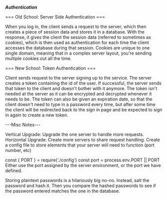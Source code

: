 ***Authentication***

=== Old School: Server Side Authentication ===

When you log in, the client sends a request to the server, which then creates a piece of session data and stores it in a database.
With the response, it gives the client the session data (referred to sometimes as cookies), which is then used as authentication
for each time the client accesses the database during that session. Cookies are unique to one single domain, meaning that in a complex
server layout, you're sending multiple cookies out all the time.

=== New School: Token Authentication ===

Client sends request to the server signing up to the service. The server creates a token containing the id of the user.
If successful, the server sends that token to the client and doesn't bother with it anymore. The token isn't needed at the server
as it can be encrypted and decrypted whenever it needs to be. The token can also be given an expiration date, so that the client
doesn't need to type in a password every time, but after some time the client will be redirected back to the sign in page and
be expected to sign in again to create a new token.


---Misc Notes---

Vertical Upgrade: Upgrade the one server to handle more requests.
Horizontal Upgrade: Create more servers to share request handling.
Create a config file to store elements that your server will need to function (port number, etc)

const { PORT } = require('./config')
const port = process.env.PORT || PORT
Either use the port assigned by the server environment, or the port we have defined.

Storing plaintext passwords is a hilariously big no-no. Instead, salt the password and hash it. Then you compare the hashed
passwords to see if the password entered matches the one in the database.